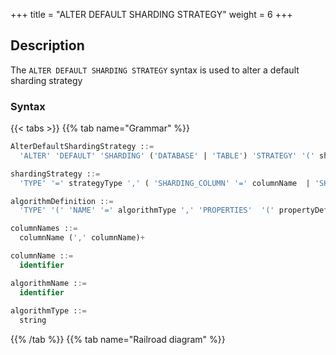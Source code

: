+++
title = "ALTER DEFAULT SHARDING STRATEGY"
weight = 6
+++

## Description

The `ALTER DEFAULT SHARDING STRATEGY` syntax is used to alter a default sharding strategy

### Syntax

{{< tabs >}}
{{% tab name="Grammar" %}}
```sql
AlterDefaultShardingStrategy ::=
  'ALTER' 'DEFAULT' 'SHARDING' ('DATABASE' | 'TABLE') 'STRATEGY' '(' shardingStrategy ')'

shardingStrategy ::=
  'TYPE' '=' strategyType ',' ( 'SHARDING_COLUMN' '=' columnName  | 'SHARDING_COLUMNS' '=' columnNames ) ',' ( 'SHARDING_ALGORITHM' '=' algorithmName | algorithmDefinition )

algorithmDefinition ::=
  'TYPE' '(' 'NAME' '=' algorithmType ',' 'PROPERTIES'  '(' propertyDefinition ')' ')'  

columnNames ::=
  columnName (',' columnName)+

columnName ::=
  identifier

algorithmName ::=
  identifier
  
algorithmType ::=
  string
```
{{% /tab %}}
{{% tab name="Railroad diagram" %}}
<iframe frameborder="0" name="diagram" id="diagram" width="100%" height="100%"></iframe>
{{% /tab %}}
{{< /tabs >}}

### Supplement

- When using the complex sharding algorithm, multiple sharding columns need to be specified using `SHARDING_COLUMNS`;
- `algorithmType` is the sharding algorithm type. For detailed sharding algorithm type information, please refer
  to [Sharding Algorithm](/en/user-manual/common-config/builtin-algorithm/sharding/).

### Example

- Alter a default sharding table strategy

```sql
ALTER DEFAULT SHARDING TABLE STRATEGY (
    TYPE="standard", SHARDING_COLUMN=user_id, SHARDING_ALGORITHM(TYPE(NAME="inline", PROPERTIES("algorithm-expression"="t_order_${user_id % 2}")))
);
```

### Reserved word

`ALTER`, `DEFAULT`, `SHARDING`, `DATABASE`, `TABLE`, `STRATEGY`, `TYPE`, `SHARDING_COLUMN`, `SHARDING_COLUMNS`, `SHARDING_ALGORITHM`, `NAME`, `PROPERTIES`

### Related links

- [Reserved word](/en/reference/distsql/syntax/reserved-word/)
